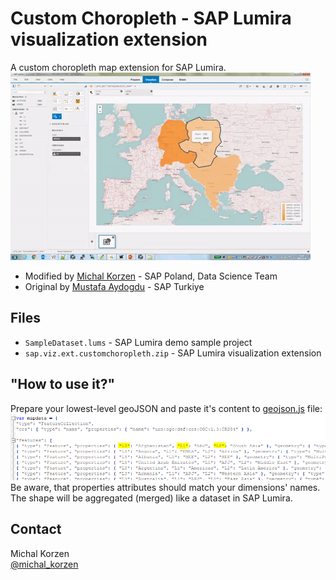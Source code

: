 Custom Choropleth - SAP Lumira visualization extension
=================================================
A custom choropleth map extension for SAP Lumira.<br>
![giphy](images/giphy.gif?raw=true "giphy")<br>
* Modified by [Michal Korzen](http://scn.sap.com/people/michal.korzen) - SAP Poland, Data Science Team
* Original by [Mustafa Aydogdu](https://scn.sap.com/people/mustafa.aydogdu) - SAP Turkiye

Files
-----------
* `SampleDataset.lums` - SAP Lumira demo sample project
* `sap.viz.ext.customchoropleth.zip` - SAP Lumira visualization extension

"How to use it?"
-------------------------------------------
Prepare your lowest-level geoJSON and paste it's content to [geojson.js](src/bundles/sap/viz/ext/customchoropleth/geojson.js) file:
![geoJSON](images/geojson.PNG?raw=true "geoJSON")<br>
Be aware, that properties attributes should match your dimensions' names. The shape will be aggregated (merged) like a dataset in SAP Lumira.

Contact
-------------------------------------------
Michal Korzen<br>
[@michal_korzen](https://twitter.com/michal_korzen)
